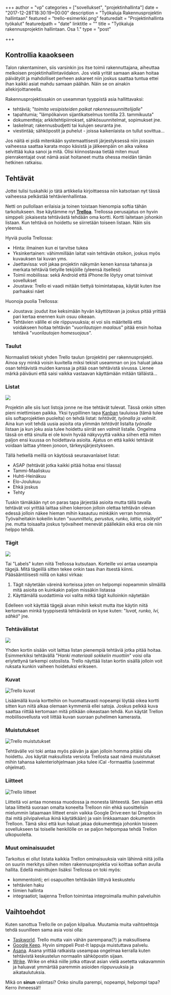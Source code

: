 +++
author = "vp"
categories = ["sovellukset", "projektinhallinta"]
date = "2017-12-28T18:30:19+00:00"
description = "Työkaluja Rakennusprojektin hallintaan"
featured = "trello-esimerkki.png"
featuredalt = "Projektinhallinta työkalut"
featuredpath = "date"
linktitle = ""
title = "Työkaluja rakennusprojektin hallintaan. Osa 1."
type = "post"

+++

## Kontrollia kaaokseen

Talon rakentaminen, siis varsinkin jos itse toimii rakennuttajana, aiheuttaa melkoisen projektinhallintaviidakon. Jos vielä yrität samaan aikaan hoitaa päivätyöt ja mahdolliset perheen askareet niin joskus saattaa tuntua ettei ihan kaikki asiat mahdu samaan päähän. Näin se on ainakin allekirjoittaneella. 

Rakennusprojektissakin on useamman tyyppistä asia hallittavaksi:

* tehtäviä; "_toimita vesipisteiden paikat rakennesuunnittelijalle_"
* tapahtumia; "lämpökaivon sijantikatselmus tontilla 23. tammikuuta"
* dokumentteja; arkkitehtipiirrokset, sähkösuunnitelmat, sopimukset jne.
* laskelmat;  rakennusbudjetti tai kulujen seuranta jne.
* viestintää; sähköpostit ja puhelut - joissa kaikenlaista on tullut sovittua...

Jos näitä ei pidä mitenkään systemaattisesti järjestyksessä niin jossain vaiheessa saattaa karata mopo käsistä ja jälkeenpäin on aika vaikea selvittää kuka sanoi ja mitä. Olisi kiinnostavaa tietää miten muut pienrakentajat ovat nämä asiat hoitaneet mutta ohessa meidän tämän hetkinen ratkaisu.

## Tehtävät

Jottei tulisi tuskahiki jo tätä artikkelia kirjoittaessa niin katsotaan nyt tässä vaiheessa pelkästää tehtävienhallintaa.

Netti on pullollaan erilaisia ja toinen toistaan hienompia softia tähän tarkoitukseen. Itse käytämme nyt [**Trelloa**](https://trello.com). Trellossa perusajatus on hyvin simppeli: jokaisesta tehtävästä tehdään oma kortti. Kortti laitetaan johonkin listaan. Kun tehtävä on hoidettu se siirretään toiseen listaan. Näin siis yleensä. 

Hyviä puolia Trellossa:

* Hinta: ilmainen kun ei tarvitse tukea
* Yksinkertainen: vähimmillään laitat vain tehtävän otsikon, joskus myös kuvauksen tai kuvan yms.
* Jaettavissa: voit jakaa projektin näkymän kenen kanssa tahansa ja merkata tehtäviä tietyille tekijöille (yleensä itsellesi)
* Toimii mobiilissa: sekä Android että iPhone:lle löytyy omat toimivat sovellukset
* Joustava: Trello ei vaadi mitään tiettyä toimintatapaa, käytät kuten itse parhaaksi näet 

Huonoja puolia Trellossa:

* Joustava: joudut itse keksimään hyvän käyttötavan ja joskus pitää yrittää pari kertaa enennen kuin osuu oikeaan.
* Tehtävien välille ei ole riippuvuuksia; ei voi siis määritellä että voidakseen hoitaa tehtävän "_vuorilautojen maalaus_" pitää ensin hoitaa tehtävä "_vuorilautojen homesuojaus_".

### Taulut

Normaalisti tekisit yhden Trello taulun (projektin) per rakennusprojekti. Ainoa syy minkä voisin kuvitella miksi tekisit useamman on jos haluat jakaa osan tehtävistä muiden kanssa ja pitää osan tehtävistä sivussa. Lienee märkä päiväuni että saisi vaikka vastaavan käyttämään mitään tälläistä... 

### Listat

![](/img/2017/12/trello-listat.png)

Projektin alle siis luot listoja jonne ne itse tehtävät tulevat. Tässä onkin sitten pieni miettimisen paikka. Yksi tyypillinen tapa [Kanban](https://en.wikipedia.org/wiki/Kanban) tauluissa (tämä tulee siis softaprojektien puolelta) on tehdä listat: _tehtävät, työnalla ja valmiit_. Aina kun voit tehdä uusia asioita ota ylimmän _tehtävät_ listalta _työnalle_ listaan ja kun joku asia tulee hoidettu siirrät sen _valmiit_ listalle. Ongelma tässä on että sinulla ei ole kovin hyvää näkyvyyttä vaikka siihen että miten paljon ensi kuussa on hoidettavia asioita. Ajatus on että kaikki tehtävät voidaan laittaa yhteen jonoon, tärkeysjärjestykseen.

Tällä hetkellä meillä on käytössä seuraavanlaiset listat:

* ASAP (tehtävät jotka kaikki pitää hoitaa ensi tilassa)
* Tammi-Maaliskuu
* Huhti-Heinäkuu
* Elo-Joulukuu
* Ehkä joskus 
* Tehty

Tuskin tämäkään nyt on paras tapa järjestää asioita mutta tällä tavalla tehtävät voi yrittää laittaa siihen lokeroon jolloin olettaa tehtävän olevan edessä jolloin näkee hieman mihin kasautuu minkäkin verran hommia. Työvaiheitakin kokeilin kuten "_suunnittelu, perustus, runko, lattia, sisätyöt_" jne. mutta toisaalta joskus työvaiheet menevät päällekäin eikä eroa ole niin helppo tehdä.

### Tägit

![](/img/2017/12/trello-tagit.png)

Tai "Labels" kuten niitä Trellossa kutsutaan. Korteille voi antaa useampia tägejä. Mitä tägeillä sitten tekee onkin taas ihan itsestä kiinni. Pääsääntöisesti niillä on kaksi virkaa: 

1. Tägit näytetään väreinä korteissa joten on helpompi nopeammin silmäillä mitä asioita on kuinkakin paljon missäkin listassa
2. Käyttämällä suodattimia voi valita mitkä tägit kulloinkin näytetään

Edelleen voit käyttää tägejä aivan mihin keksit mutta itse käytin niitä kertomaan minkä tyyppisestä tehtävästä on kyse kuten: "_luvat, runko, lvi, sähkö_" jne.

### Tehtävälistat

![](/img/2017/12/trello-taskit.png)

Yhden kortin sisään voit laittaa listan pienempiä tehtäviä jotka pitää hoitaa. Esimmerkiksi tehtävällä "_Hanki materiaali sokkelin muottiin_" voisi olla eriytettynä tarkempi ostoslista. Trello näyttää listan kortin sisällä jolloin voit ruksata kunkin vaiheen hoidetuksi erikseen.

### Kuvat

![Trello kuvat](/img/2017/12/trello-kuvat.png)

Lisäämällä kuvia kortteihin on huomattavasti nopeampi löytää oikea kortti sitten kun niitä alkaa olemaan kymmeniä ellei satoja. Joskus pelkkä kuva saattaa riittää kertomaan mitä pitikään oikeastaan tehdä. Kun käytät Trellon mobiilisovellusta voit liittää kuvan suoraan puhelimen kamerasta.

### Muistutukset

![Trello muistutukset](/img/2017/12/trello-muistutukset.png)

Tehtävälle voi toki antaa myös päivän ja ajan jolloin homma pitäisi olla hoidettu. Jos käytät maksullista versiota Trellosta saat nämä muistutukset mihin tahansa kalenteriohjelmaan joka tulee iCal -formaattia (useimmat ohjelmat).

### Liitteet

![Trello liitteet](/img/2017/12/trello-liitteet.png)

Liitteitä voi antaa monessa muodossa ja monesta lähteestä. Sen sijaan että lataa liitteitä suoraan omalta koneelta Trelloon niin ehkä suosittelisin mielummin lataamaan liitteet ensin vaikka Google Drive:een tai Dropbox:iin (tai mitä pilvipalvelua ikinä käytätkään) ja vain linkkaamaan dokumentin Trelloon. Tämä siksi että kun haluat jakaa dokumentteja johonkin toiseen sovellukseen tai toiselle henkilölle on se paljon helpompaa tehdä Trellon ulkopuolelta. 

### Muut ominaisuudet

Tarkoitus ei ollut listata kaikkia Trellon ominaisuuksia vain lähinnä niitä joilla on suurin merkitys siihen miten rakennusprojektia voi koittaa softan avulla hallita. Edellä mainittujen lisäksi Trellossa on toki myös:

* kommentointi; eri osapuolten tehtävään liittyvä keskustelu
* tehtävien haku
* tiimien hallinta
* integraatiot; laajenna Trellon toimintaa integroimalla muihin palveluihin

## Vaihtoehdot

Kuten sanottua Trello:lle on paljon kilpailua. Muutamia muita vaihtoehtoja tehdä suunilleen sama asia voisi olla:

* [Taskworld](https://taskworld.com/). Trello mutta vain vähän parempana(?) ja maksullisena
* [Google Keep](https://keep.google.com). Hyvin simppeli Post-It lappuja muistuttava palvelu.
* [Asana](https://asana.com). Asana yrittää ratkaista useampaa ongelmaa kerralla kuten tehtävistä keskustelun normaalin sähköpostin sijaan.
* [Wrike](https://www.wrike.com). Wrike on ehkä niille jotka ottavat asian vielä asetetta vakavammin ja haluavat ymmärtää paremmin asioiden riippuvuuksia ja aikataulutuksia. 

Mikä on **sinun** valintasi? Onko sinulla parempi, nopeampi, helpompi tapa? Kerro ihmeessä!!

